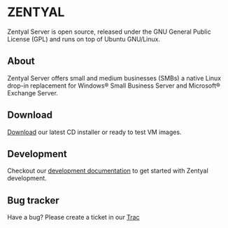  ZENTYAL
==========
Zentyal Server is open source, released under the  GNU General Public License (GPL) and runs on top of Ubuntu GNU/Linux.

About
-----
Zentyal Server offers small and medium businesses (SMBs) a native Linux drop-in replacement for Windows® Small Business Server and Microsoft® Exchange Server.

Download
--------
[Download](http://trac.zentyal.org/wiki/Download) our latest CD installer or ready to test VM images.


Development
-----------
Checkout our [development documentation](http://trac.zentyal.org/wiki/Documentation/Community/Development) to get started with Zentyal development.


Bug tracker
-----------

Have a bug? Please create a ticket in our [Trac](http://trac.zentyal.org/newticket)
